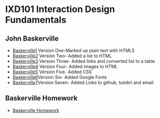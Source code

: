 IXD101 Interaction Design Fundamentals
======================================

John Baskerville
----------------
- [Baskerville1](https://csheridan16.github.io/john_baskerville/baskerville1.html) Version One-Marked up plain text with HTML5
- [Baskerville2](https://csheridan16.github.io/john_baskerville/baskerville2.html) Version Two- Added a list to HTML
- [Baskerville3](https://csheridan16.github.io/john_baskerville/baskerville3.html) Version Three- Added links and converted list to a table
- [Baskerville4](https://csheridan16.github.io/john_baskerville/baskerville4.html) Version Four- Added images to HTML
- [Baskerville5](https://csheridan16.github.io/john_baskerville/baskerville5.html) Version Five- Added CSS 
- [Baskerville6](https://csheridan16.github.io/john_baskerville/baskerville6.html)Version Six- Added Google Fonts
- [Baskerville7](https://csheridan16.github.io/john_baskerville/baskerville7.html)Version Seven- Added Links to github, tumbrl and email 

Baskerville Homework
----------------
- [Baskerville Homework](https://csheridan16.github.io/john_baskerville/baskervillehwrk.html) 